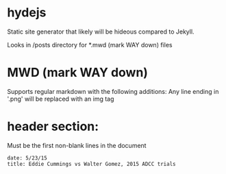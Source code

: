 # hydejs
Static site generator that likely will be hideous compared to Jekyll.

Looks in /posts directory for *.mwd (mark WAY down) files

# MWD (mark WAY down)
Supports regular markdown with the following additions:
Any line ending in '.png' will be replaced with an img tag

# header section:
Must be the first non-blank lines in the document
```
date: 5/23/15
title: Eddie Cummings vs Walter Gomez, 2015 ADCC trials
```
